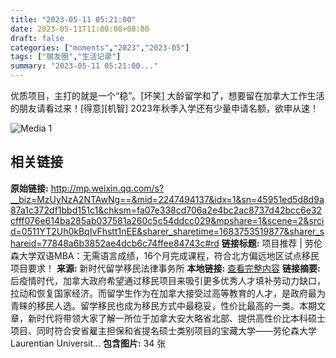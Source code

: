 ```yaml
---
title: "2023-05-11 05:21:00"
date: 2023-05-11T11:00:00+08:00
draft: false
categories: ["moments","2023","2023-05"]
tags: ["朋友圈","生活记录"]
summary: "2023-05-11 05:21:00..."
---
```


优质项目，主打的就是一个“稳”。[坏笑] 大龄留学和了，想要留在加拿大工作生活的朋友请看过来！[得意][机智] 2023年秋季入学还有少量申请名额，欲申从速！

![Media 1](/Moments/photos/2023-05-11/202305110521000.jpg)

## 相关链接

**原始链接:** http://mp.weixin.qq.com/s?__biz=MzUyNzA2NTAwNg==&mid=2247494137&idx=1&sn=45951ed5d8d9a87a1c372df1bbd151c1&chksm=fa07e338cd706a2e4bc2ac8737d42bcc6e32cfff076e614ba285ab037581a260c5c54ddcc029&mpshare=1&scene=2&srcid=0511YT2Uh0kBqIvFhstt1nEE&sharer_sharetime=1683753519877&sharer_shareid=77848a6b3852ae4dcb6c74ffee84743c#rd
**链接标题:** 项目推荐 | 劳伦森大学双语MBA：无需语言成绩，16个月完成课程，符合北方偏远地区试点移民项目要求！
**来源:** 新时代留学移民法律事务所
**本地链接:** [查看完整内容](/link_content/2023/05/2023-05-11-1/link_content/)
**链接摘要:** 后疫情时代，加拿大政府希望通过移民项目来吸引更多优秀人才填补劳动力缺口，拉动和恢复国家经济。而留学生作为在加拿大接受过高等教育的人才，是政府最为青睐的移民人选。留学移民也成为移民方式中最稳妥，性价比最高的一类。本期文章，新时代将带领大家了解一所位于加拿大安大略省北部、提供高性价比本科硕士项目、同时符合安省雇主担保和省提名硕士类别项目的宝藏大学——劳伦森大学 Laurentian Universit...
**包含图片:** 34 张

